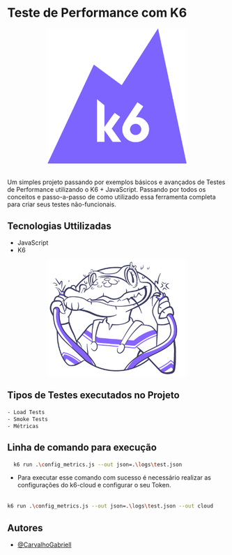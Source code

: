 
# Teste de Performance com K6

<div align="center">
  <img src="/assets/K6-logo.svg.png" width="320px" padding-bottom="500px"/>
</div>
</br>

Um simples projeto passando por exemplos básicos e avançados de Testes de Performance utilizando o K6 + JavaScript. Passando por todos os conceitos e passo-a-passo de como utilizado essa ferramenta completa para criar seus testes não-funcionais.

##
## Tecnologias Uttilizadas
 - JavaScript
 - K6

<div align="center">
  <img src="/assets/k6_crocodile.png" width="320px"/>
</div>

## Tipos de Testes executados no Projeto
    - Load Tests
    - Smoke Tests
    - Métricas

## Linha de comando para execução

```bash
  k6 run .\config_metrics.js --out json=.\logs\test.json
```
* Para executar esse comando com sucesso é necessário realizar as configurações do k6-cloud e configurar o seu Token.

```bash
  
k6 run .\config_metrics.js --out json=.\logs\test.json --out cloud
```

## Autores

- [@CarvalhoGabriell](https://github.com/CarvalhoGabriell)

